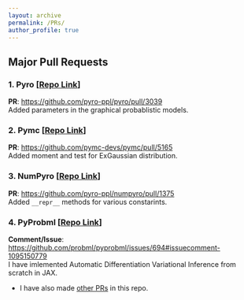 ```yaml
---
layout: archive
permalink: /PRs/
author_profile: true
---
```


## Major Pull Requests

### 1. Pyro [[Repo Link](https://github.com/pyro-ppl/pyro)]
**PR**: <https://github.com/pyro-ppl/pyro/pull/3039> <br>
Added parameters in the graphical probablistic models.

### 2. Pymc [[Repo Link](https://github.com/pymc-devs/pymc)]
**PR**: <https://github.com/pymc-devs/pymc/pull/5165> <br>
Added moment and test for ExGaussian distribution. 

### 3. NumPyro [[Repo Link](https://github.com/pyro-ppl/numpyro)]
**PR**: <https://github.com/pyro-ppl/numpyro/pull/1375> <br>
Added `__repr__` methods for various constarints. 

### 4. PyProbml [[Repo Link](https://github.com/probml/pyprobml)]
**Comment/Issue**: <https://github.com/probml/pyprobml/issues/694#issuecomment-1095150779> <br>
I have imlemented Automatic Differentiation Variational Inference from scratch in JAX.
- I have also made [other PRs](https://github.com/probml/pyprobml/pulls?q=is%3Apr+author%3A%40me+is%3Aclosed) in this repo. 